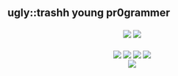 <h2 align="left">ugly::trashh young pr0grammer</h2>

###

<p align="center">
  <img src="https://github-readme-stats.vercel.app/api?username=strict1parents&show_icons=true&theme=tokyonight&hide_border=true" />
  <img src="https://github-readme-stats.vercel.app/api/top-langs/?username=strict1parents&layout=compact&theme=tokyonight&hide_border=true"/>
</p>

###

<p align="center">
  <img src="https://img.shields.io/badge/C-%2300599C.svg?style=for-the-badge&logo=c&logoColor=white" />
  <img src="https://img.shields.io/badge/Arch_Linux-1793D1?style=for-the-badge&logo=arch-linux&logoColor=white" />
  <img src="https://img.shields.io/badge/Vim-%2311AB00.svg?style=for-the-badge&logo=vim&logoColor=white"/> 
  <img src="https://img.shields.io/badge/Neovim-%2300B900.svg?style=for-the-badge&logo=neovim&logoColor=white" /><br>
  <img src="https://img.shields.io/badge/Java-%23007396.svg?style=for-the-badge&logo=java&logoColor=white" />


</p>
<!---
strict1parents/strict1parents is a ✨ special ✨ repository because its `README.md` (this file) appears on your GitHub profile.
You can click the Preview link to take a look at your changes.
--->
